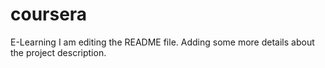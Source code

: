# coursera
E-Learning
I am editing the README file. Adding some more details about the project description.
